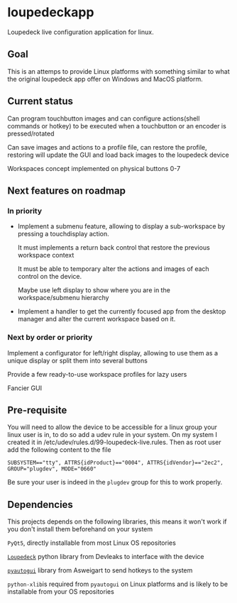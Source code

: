 # loupedeckapp

Loupedeck live configuration application for linux. 

## Goal

This is an attemps to provide Linux platforms with something similar to what the original loupedeck app offer on Windows and MacOS platform.

## Current status

Can program touchbutton images and can configure actions(shell commands or hotkey) to be executed when a touchbutton or an encoder is pressed/rotated

Can save images and actions to a profile file, can restore the profile, restoring will update the GUI and load back images to the loupedeck device 

Workspaces concept implemented on physical buttons 0-7

## Next features on roadmap

### In priority

* Implement a submenu feature, allowing to display a sub-workspace by pressing a touchdisplay action. 
    
    It must implements a return back control that restore the previous workspace context
    
    It must be able to temporary alter the actions and images of each control on the device.
    
    Maybe use left display to show where you are in the workspace/submenu hierarchy

* Implement a handler to get the currently focused app from the desktop manager and alter the current workspace based on it.

### Next by order or priority

Implement a configurator for left/right display, allowing to use them as a unique display or split them into several buttons

Provide a few ready-to-use workspace profiles for lazy users

Fancier GUI


## Pre-requisite

You will need to allow the device to be accessible for a linux group your linux user is in, to do so add a udev rule in your system.
On my system I created it in /etc/udev/rules.d/99-loupedeck-live.rules.
Then as root user add the following content to the file

```
SUBSYSTEM=="tty", ATTRS{idProduct}=="0004", ATTRS{idVendor}=="2ec2", GROUP="plugdev", MODE="0660"
```

Be sure your user is indeed in the `plugdev` group for this to work properly.

## Dependencies

This projects depends on the following libraries, this means it won't work if you don't install them beforehand on your system

`PyQt5`, directly installable from most Linux OS repositories

[`Loupedeck`](https://github.com/devleaks/python-loupedeck-live) python library from Devleaks to interface with the device

[`pyautogui`](https://github.com/asweigart/pyautogui) library from Asweigart to send hotkeys to the system

`python-xlib`is required from `pyautogui` on Linux platforms and is likely to be installable from your OS repositories

